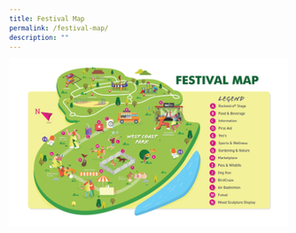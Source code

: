 ```yaml
---
title: Festival Map
permalink: /festival-map/
description: ""
---
```

![](/images/pf%202023%20festival%20map.png)